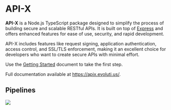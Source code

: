 # API-X

**API-X** is a Node.js TypeScript package designed to simplify the process of building secure and scalable RESTful APIs. It is built on top of [Express](https://expressjs.com/) and offers enhanced features for ease of use, security, and rapid development.

API-X includes features like request signing, application authentication, access control, and SSL/TLS enforcement, making it an excellent choice for developers who want to create secure APIs with minimal effort.

Use the [Getting Started](https://apix.evoluti.us/documents/Getting_Started.html) document to take the first step.

Full documentation available at https://apix.evoluti.us/.

## Pipelines
<a href="#">
<img src="https://pipelines.evoluti.us/app/rest/builds/buildType:(id:ApiXNodeJS_Build)/statusIcon"/>
</a>
